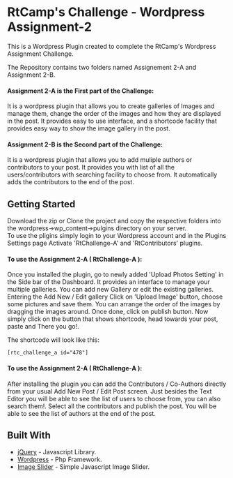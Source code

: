 # RtCamp's Challenge - Wordpress Assignment-2

This is a Wordpress Plugin created to complete the RtCamp's Wordpress Assignment Challenge.

The Repository contains two folders named Assignement 2-A and Assignment 2-B.

#### Assignment 2-A is the First part of the Challenge:

It is a wordpress plugin that allows you to create galleries of Images and manage them, change the order of the images and how they are displayed in the post. It provides easy to use interface, and a shortcode facility that provides easy way to show the image gallery in the post.

#### Assignment 2-B is the Second part of the Challenge:

It is a wordpress plugin that allows you to add muliple authors or contributors to your post. It provides you with list of all the users/contributors with searching facility to choose from. It automatically adds the contributors to the end of the post.



## Getting Started

Download the zip or Clone the project and copy the respective folders into the wordpress->wp_content->pulgins directory on your server.<br>
To use the pligins simply login to your Wordpress account and in the Plugins Settings page Activate 'RtChallenge-A' and 'RtContributors' plugins.

#### To use the Assignment 2-A ( RtChallenge-A ):

Once you installed the plugin, go to newly added 'Upload Photos Setting' in the Side bar of the Dashboard. It provides an  interface to manage your multiple galleries. You can add new Gallery or edit the existing galleries.<br>
Entering the Add New / Edit gallery Click on 'Upload Image' button, choose some pictures and save them. You can arrange the order of the images by dragging the images around. Once done, click on publish button. Now simply click on the button that shows shortcode, head towards your post, paste and There you go!.

The shortcode will look like this:
```
[rtc_challenge_a id="478"]
```

#### To use the Assignment 2-A ( RtChallenge-A ):

After installing the plugin you can add the Contributors / Co-Authors directly from your usual Add New Post / Edit Post screen. Just besides the Text Editor you will be able to see the list of users to choose from, you can also search them!.
Select all the contributors and publish the post. You will be able to see the list of authors at the end of the post.


## Built With

* [jQuery](https://jquery.com/) - Javascript Library.
* [Wordpress](https://www.wordpress.org) - Php Framework.
* [Image Slider](https://www.w3schools.com/w3css/w3css_slideshow.asp) - Simple Javascript Image Slider.



